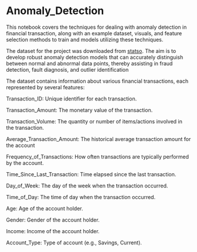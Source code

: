 # Anomaly_Detection
This notebook covers the techniques for dealing with anomaly detection in financial transaction, along with an example dataset, visuals, and feature selection methods to train and models utilizing these techniques.

 The dataset for the project was downloaded from [statso](https://statso.io/anomaly-detection-case-study). The aim is to develop robust anomaly detection models that can accurately distinguish between normal and abnormal data points, thereby assisting in fraud detection, fault diagnosis, and outlier identification
 
The dataset contains information about various financial transactions, each represented by several features:

Transaction_ID: Unique identifier for each transaction.

Transaction_Amount: The monetary value of the transaction.

Transaction_Volume: The quantity or number of items/actions involved in the transaction.

Average_Transaction_Amount: The historical average transaction amount for the account

Frequency_of_Transactions: How often transactions are typically performed by the account.

Time_Since_Last_Transaction: Time elapsed since the last transaction.

Day_of_Week: The day of the week when the transaction occurred.

Time_of_Day: The time of day when the transaction occurred.

Age: Age of the account holder.

Gender: Gender of the account holder.

Income: Income of the account holder.

Account_Type: Type of account (e.g., Savings, Current).
